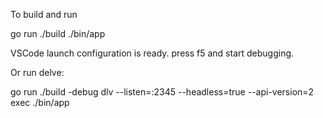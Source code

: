To build and run

go run ./build
./bin/app

VSCode launch configuration is ready. press f5 and start debugging.


Or run delve:

go run ./build -debug
dlv --listen=:2345 --headless=true --api-version=2 exec ./bin/app